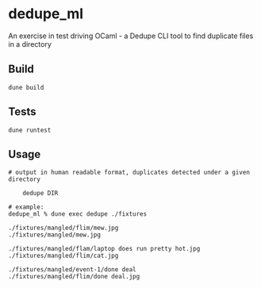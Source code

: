 # dedupe_ml

An exercise in test driving OCaml - a Dedupe CLI tool to find duplicate files in a directory

## Build

```
dune build
```

## Tests

```
dune runtest
```

## Usage

```
# output in human readable format, duplicates detected under a given directory

    dedupe DIR

# example:
dedupe_ml % dune exec dedupe ./fixtures

./fixtures/mangled/flim/mew.jpg
./fixtures/mangled/mew.jpg

./fixtures/mangled/flam/laptop does run pretty hot.jpg
./fixtures/mangled/flim/cat.jpg

./fixtures/mangled/event-1/done deal
./fixtures/mangled/flim/done deal.jpg
```

